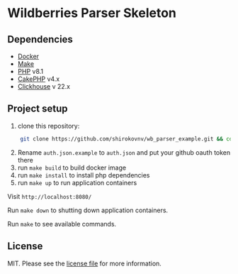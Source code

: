 # Wildberries Parser Skeleton

## Dependencies

- [Docker][link-docker]
- [Make][link-make]
- [PHP][link-php] v8.1
- [CakePHP][link-cake-php] v4.x
- [Clickhouse][link-clickhouse] v 22.x

## Project setup

1. clone this repository:

```bash
    git clone https://github.com/shirokovnv/wb_parser_example.git && cd wb_parser_examle
```

2. Rename `auth.json.example` to `auth.json` and put your github oauth token there
3. run `make build` to build docker image
4. run `make install` to install php dependencies
5. run `make up` to run application containers

Visit `http://localhost:8080/`

Run `make down` to shutting down application containers.

Run `make` to see available commands.

## License

MIT. Please see the [license file](LICENSE.md) for more information.

[link-php]: https://www.php.net/
[link-docker]: https://www.docker.com/
[link-make]: https://www.gnu.org/software/make/manual/make.html
[link-cake-php]: https://cakephp.org/
[link-clickhouse]: https://clickhouse.com/
